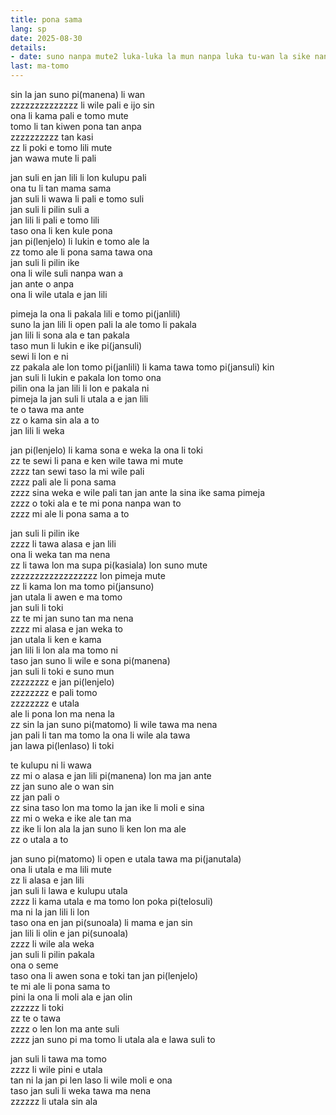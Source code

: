 ```yaml
---
title: pona sama
lang: sp
date: 2025-08-30
details:
- date: suno nanpa mute2 luka-luka la mun nanpa luka tu-wan la sike nanpa owe mute2 mute2 luka
last: ma-tomo
---
```


sin la jan suno pi(manena) li wan  
zzzzzzzzzzzzzz li wile pali e ijo sin  
ona li kama pali e tomo mute  
tomo li tan kiwen pona tan anpa  
zzzzzzzzzz tan kasi  
zz li poki e tomo lili mute  
jan wawa mute li pali

jan suli en jan lili li lon kulupu pali  
ona tu li tan mama sama  
jan suli li wawa li pali e tomo suli  
jan suli li pilin suli a  
jan lili li pali e tomo lili  
taso ona li ken kule pona  
jan pi(lenjelo) li lukin e tomo ale la  
zz tomo ale li pona sama tawa ona  
jan suli li pilin ike  
ona li wile suli nanpa wan a  
jan ante o anpa  
ona li wile utala e jan lili

pimeja la ona li pakala lili e tomo pi(janlili)  
suno la jan lili li open pali la ale tomo li pakala  
jan lili li sona ala e tan pakala  
taso mun li lukin e ike pi(jansuli)  
sewi li lon e ni  
zz pakala ale lon tomo pi(janlili) li kama tawa tomo pi(jansuli) kin  
jan suli li lukin e pakala lon tomo ona  
pilin ona la jan lili li lon e pakala ni  
pimeja la jan suli li utala a e jan lili  
te o tawa ma ante  
zz o kama sin ala a to  
jan lili li weka

jan pi(lenjelo) li kama sona e weka la ona li toki  
zz te sewi li pana e ken wile tawa mi mute  
zzzz tan sewi taso la mi wile pali  
zzzz pali ale li pona sama  
zzzz sina weka e wile pali tan jan ante la sina ike sama pimeja  
zzzz o toki ala e te mi pona nanpa wan to  
zzzz mi ale li pona sama a to

jan suli li pilin ike  
zzzz li tawa alasa e jan lili  
ona li weka tan ma nena  
zz li tawa lon ma supa pi(kasiala) lon suno mute  
zzzzzzzzzzzzzzzzzz lon pimeja mute  
zz li kama lon ma tomo pi(jansuno)  
jan utala li awen e ma tomo  
jan suli li toki  
zz te mi jan suno tan ma nena  
zzzz mi alasa e jan weka to  
jan utala li ken e kama  
jan lili li lon ala ma tomo ni  
taso jan suno li wile e sona pi(manena)  
jan suli li toki e suno mun  
zzzzzzzz e jan pi(lenjelo)  
zzzzzzzz e pali tomo  
zzzzzzzz e utala  
ale li pona lon ma nena la  
zz sin la jan suno pi(matomo) li wile tawa ma nena  
jan pali li tan ma tomo la ona li wile ala tawa  
jan lawa pi(lenlaso) li toki

te kulupu ni li wawa  
zz mi o alasa e jan lili pi(manena) lon ma jan ante  
zz jan suno ale o wan sin  
zz jan pali o  
zz sina taso lon ma tomo la jan ike li moli e sina  
zz mi o weka e ike ale tan ma  
zz ike li lon ala la jan suno li ken lon ma ale  
zz o utala a to

jan suno pi(matomo) li open e utala tawa ma pi(janutala)  
ona li utala e ma lili mute  
zz li alasa e jan lili  
jan suli li lawa e kulupu utala  
zzzz li kama utala e ma tomo lon poka pi(telosuli)  
ma ni la jan lili li lon  
taso ona en jan pi(sunoala) li mama e jan sin  
jan lili li olin e jan pi(sunoala)  
zzzz li wile ala weka  
jan suli li pilin pakala  
ona o seme  
taso ona li awen sona e toki tan jan pi(lenjelo)  
te mi ale li pona sama to  
pini la ona li moli ala e jan olin  
zzzzzz li toki  
zz te o tawa  
zzzz o len lon ma ante suli  
zzzz jan suno pi ma tomo li utala ala e lawa suli to

jan suli li tawa ma tomo  
zzzz li wile pini e utala  
tan ni la jan pi len laso li wile moli e ona  
taso jan suli li weka tawa ma nena  
zzzzzz li utala sin ala